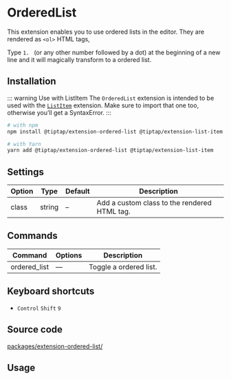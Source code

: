 # OrderedList
This extension enables you to use ordered lists in the editor. They are rendered as `<ol>` HTML tags,

Type <code>1.&nbsp;</code> (or any other number followed by a dot) at the beginning of a new line and it will magically transform to a ordered list.

## Installation
::: warning Use with ListItem
The `OrderedList` extension is intended to be used with the [`ListItem`](/api/extensions/list-item) extension. Make sure to import that one too, otherwise you’ll get a SyntaxError.
:::

```bash
# with npm
npm install @tiptap/extension-ordered-list @tiptap/extension-list-item

# with Yarn
yarn add @tiptap/extension-ordered-list @tiptap/extension-list-item
```

## Settings
| Option | Type   | Default | Description                                  |
| ------ | ------ | ------- | -------------------------------------------- |
| class  | string | –       | Add a custom class to the rendered HTML tag. |

## Commands
| Command      | Options | Description            |
| ------------ | ------- | ---------------------- |
| ordered_list | —       | Toggle a ordered list. |

## Keyboard shortcuts
* `Control`&nbsp;`Shift`&nbsp;`9`

## Source code
[packages/extension-ordered-list/](https://github.com/ueberdosis/tiptap-next/blob/main/packages/extension-ordered-list/)

## Usage
<demo name="Extensions/OrderedList" highlight="3-5,17-18,37-38" />
